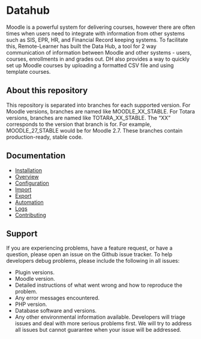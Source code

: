 # Datahub
Moodle is a powerful system for delivering courses, however there are often times when users need to integrate with information from other systems such as SIS, EPR, HR, and Financial Record keeping systems. To facilitate this, Remote-Learner has built the Data Hub, a tool for 2 way communication of information between Moodle and other systems - users, courses, enrollments in and grades out. DH also provides a way to quickly set up Moodle courses by uploading a formatted CSV file and using template courses.
## About this repository
This repository is separated into branches for each supported version. For Moodle versions, branches are named like MOODLE_XX_STABLE. For Totara versions, branches are named like TOTARA_XX_STABLE. The “XX” corresponds to the version that branch is for. For example, MOODLE_27_STABLE would be for Moodle 2.7. These branches contain production-ready, stable code.
## Documentation
- [Installation](docs/install.md)
- [Overview](docs/overview.md)
- [Configuration](docs/configuration.md)
- [Import](docs/import.md)
- [Export](docs/export.md)
- [Automation](docs/automation.md)
- [Logs](docs/logs.md)
- [Contributing](CONTRIBUTING.md)
## Support
If you are experiencing problems, have a feature request, or have a question, please open an issue on the Github issue tracker.
To help developers debug problems, please include the following in all issues:
- Plugin versions.
- Moodle version.
- Detailed instructions of what went wrong and how to reproduce the problem.
- Any error messages encountered.
- PHP version.
- Database software and versions.
- Any other environmental information available.
Developers will triage issues and deal with more serious problems first. We will try to address all issues but cannot guarantee when your issue will be addressed.
